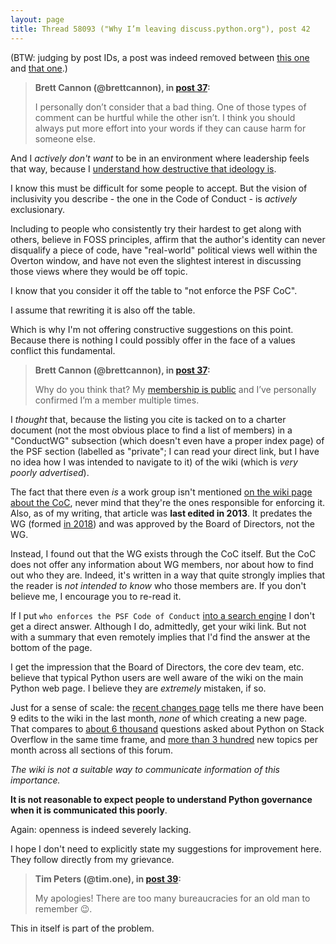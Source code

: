 ```yaml
---
layout: page
title: Thread 58093 ("Why I’m leaving discuss.python.org"), post 42
---
```


(BTW: judging by post IDs, a post was indeed removed between [this one](https://discuss.python.org/t/why-im-leaving-discuss-python-org/58093/9) and [that one](https://discuss.python.org/t/why-im-leaving-discuss-python-org/58093/11).)

> **Brett Cannon (@brettcannon), in [post 37](https://discuss.python.org/t/_/58093/37):**
>
> I personally don’t consider that a bad thing. One of those types of comment can be hurtful while the other isn’t. I think you should always put more effort into your words if they can cause harm for someone else.

And I *actively don't want* to be in an environment where leadership feels that way, because I [understand how destructive that ideology is](https://www.thecoddling.com/).

I know this must be difficult for some people to accept. But the vision of inclusivity you describe - the one in the Code of Conduct - is *actively* exclusionary.

Including to people who consistently try their hardest to get along with others, believe in FOSS principles, affirm that the author's identity can never disqualify a piece of code, have "real-world" political views well within the Overton window, and have not even the slightest interest in discussing those views where they would be off topic.

I know that you consider it off the table to "not enforce the PSF CoC".

I assume that rewriting it is also off the table.

Which is why I'm not offering constructive suggestions on this point. Because there is nothing I could possibly offer in the face of a values conflict this fundamental.

> **Brett Cannon (@brettcannon), in [post 37](https://discuss.python.org/t/_/58093/37):**
>
> Why do you think that? My [membership is public](https://wiki.python.org/psf/ConductWG/Charter#List_of_Participants.2FWho_we_are) and I’ve personally confirmed I’m a member multiple times.

I *thought* that, because the listing you cite is tacked on to a charter document (not the most obvious place to find a list of members) in a "ConductWG" subsection (which doesn't even have a proper index page) of the PSF section (labelled as "private"; I can read your direct link, but I have no idea how I was intended to navigate to it) of the wiki (which is *very poorly advertised*).

The fact that there even *is* a work group isn't mentioned [on the wiki page about the CoC](https://wiki.python.org/psf/CodeOfConduct), never mind that they're the ones responsible for enforcing it. Also, as of my writing, that article was **last edited in 2013**. It predates the WG (formed [in 2018](https://www.python.org/psf/workgroups/#code-of-conduct-work-group)) and was approved by the Board of Directors, not the WG.

Instead, I found out that the WG exists through the CoC itself. But the CoC does not offer any information about WG members, nor about how to find out who they are. Indeed, it's written in a way that quite strongly implies that the reader is *not intended to know* who those members are. If you don't believe me, I encourage you to re-read it.

If I put `who enforces the PSF Code of Conduct` [into a search engine](https://duckduckgo.com/?q=who+enforces+the+PSF+Code+of+Conduct) I don't get a direct answer. Although I do, admittedly, get your wiki link. But not with a summary that even remotely implies that I'd find the answer at the bottom of the page.

I get the impression that the Board of Directors, the core dev team, etc. believe that typical Python users are well aware of the wiki on the main Python web page. I believe they are *extremely* mistaken, if so.

Just for a sense of scale: the [recent changes page](https://wiki.python.org/moin/RecentChanges) tells me there have been 9 edits to the wiki in the last month, *none* of which creating a new page. That compares to [about 6 thousand](https://stackoverflow.com/search?q=created%3A30d..+%5Bpython%5D+is%3Aquestion) questions asked about Python on Stack Overflow in the same time frame, and [more than 3 hundred](https://discuss.python.org/) new topics per month across all sections of this forum.

*The wiki is not a suitable way to communicate information of this importance.*

**It is not reasonable to expect people to understand Python governance when it is communicated this poorly**.

Again: openness is indeed severely lacking.

I hope I don't need to explicitly state my suggestions for improvement here. They follow directly from my grievance.

> **Tim Peters (@tim.one), in [post 39](https://discuss.python.org/t/_/58093/39):**
>
> My apologies! There are too many bureaucracies for an old man to remember :wink:.

This in itself is part of the problem.

